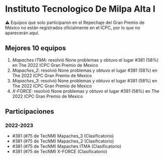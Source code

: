 # Instituto Tecnologico De Milpa Alta I

:warning: Equipos que solo participaron en el Repechaje del Gran Premio de México no están registrados oficialmente en el ICPC, por lo que no aparecerán aquí.

## Mejores 10 equipos

1. _Mapaches ITMA_: resolvió None problemas y obtuvo el lugar #381 (58%) en The 2022 ICPC Gran Premio de Mexico
1. _Mapaches_2_: resolvió None problemas y obtuvo el lugar #381 (58%) en The 2022 ICPC Gran Premio de Mexico
1. _Mapaches_3_: resolvió None problemas y obtuvo el lugar #381 (58%) en The 2022 ICPC Gran Premio de Mexico
1. _X-FORCE_: resolvió None problemas y obtuvo el lugar #381 (58%) en The 2022 ICPC Gran Premio de Mexico

## Participaciones

### 2022-2023

- #381 (#75 de TecNM) Mapaches_3 (Clasificatorio)
- #381 (#75 de TecNM) Mapaches_2 (Clasificatorio)
- #381 (#75 de TecNM) Mapaches ITMA (Clasificatorio)
- #381 (#75 de TecNM) X-FORCE (Clasificatorio)



